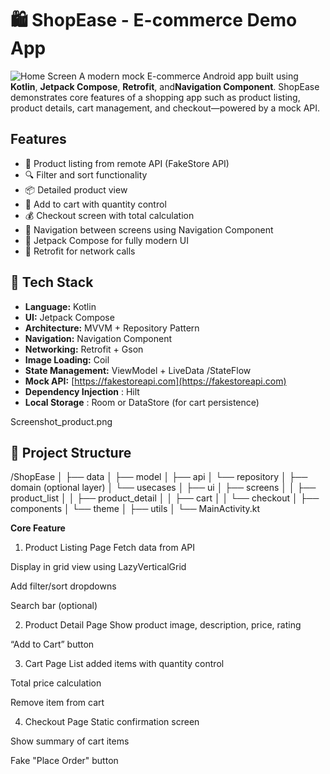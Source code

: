 
# 🛍️ ShopEase - E-commerce Demo App
![Home Screen](https://github.com/user-attachments/assets/2a2d6a46-1eee-41f9-9188-e39bc77e979a)
A modern mock E-commerce Android app built using **Kotlin**, **Jetpack Compose**, **Retrofit**, and**Navigation Component**. ShopEase demonstrates core features of a shopping app such as product listing, product details, cart management, and checkout—powered by a mock API.

##  Features

- 🛒 Product listing from remote API (FakeStore API)
- 🔍 Filter and sort functionality
- 📦 Detailed product view
- 🧺 Add to cart with quantity control
- 💰 Checkout screen with total calculation
- 🔄 Navigation between screens using Navigation Component
- 🌙 Jetpack Compose for fully modern UI
- 📶 Retrofit for network calls

## 🧱 Tech Stack

- **Language:** Kotlin
- **UI:** Jetpack Compose
- **Architecture:** MVVM + Repository Pattern
- **Navigation:** Navigation Component
- **Networking:** Retrofit + Gson
- **Image Loading:** Coil
- **State Management:** ViewModel + LiveData /StateFlow
- **Mock API:** [https://fakestoreapi.com](https://fakestoreapi.com)
- **Dependency Injection** : Hilt
- **Local Storage** : Room or DataStore (for cart persistence)

Screenshot_product.png


## 🔧 Project Structure
/ShopEase
│
├── data
│   ├── model
│   ├── api
│   └── repository
│
├── domain (optional layer)
│   └── usecases
│
├── ui
│   ├── screens
│   │   ├── product_list
│   │   ├── product_detail
│   │   ├── cart
│   │   └── checkout
│   ├── components
│   └── theme
│
├── utils
│
└── MainActivity.kt

**Core Feature**
1. Product Listing Page
   Fetch data from API

Display in grid view using LazyVerticalGrid

Add filter/sort dropdowns

Search bar (optional)

2. Product Detail Page
   Show product image, description, price, rating

“Add to Cart” button

3. Cart Page
   List added items with quantity control

Total price calculation

Remove item from cart

4. Checkout Page
   Static confirmation screen

Show summary of cart items

Fake "Place Order" button
